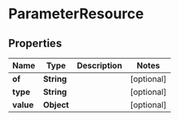 
# ParameterResource

## Properties
Name | Type | Description | Notes
------------ | ------------- | ------------- | -------------
**of** | **String** |  |  [optional]
**type** | **String** |  |  [optional]
**value** | **Object** |  |  [optional]



